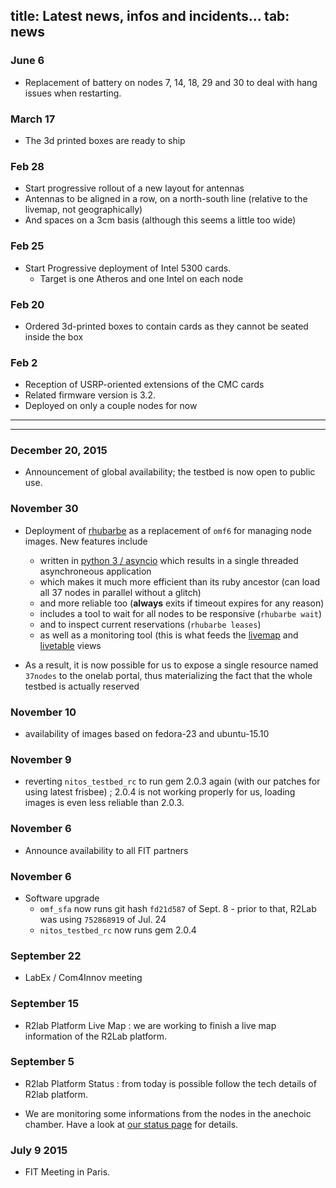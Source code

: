 title: Latest news, infos and incidents...
tab: news
---

### June 6

* Replacement of battery on nodes 7, 14, 18, 29 and 30 to deal with hang issues when restarting.

### March 17

* The 3d printed boxes are ready to ship

### Feb 28

* Start progressive rollout of a new layout for antennas
* Antennas to be aligned in a row, on a north-south line (relative to the livemap, not geographically)
* And spaces on a 3cm basis (although this seems a little too wide)

### Feb 25

* Start Progressive deployment of Intel 5300 cards.
  * Target is one Atheros and one Intel on each node

### Feb 20
* Ordered 3d-printed boxes to contain cards as they cannot be seated inside the box

### Feb 2

* Reception of USRP-oriented extensions of the CMC cards
* Related firmware version is 3.2.
* Deployed on only a couple nodes for now
---
---

### December 20, 2015

* Announcement of global availability; the testbed is now open to public use.

### November 30

* Deployment of [rhubarbe](https://github.com/parmentelat/rhubarbe) as a replacement of `omf6` for managing node images. New features include
  * written in [python 3 / asyncio](https://docs.python.org/3/library/asyncio.html) which results in a single threaded asynchroneous application
  * which makes it much more efficient than its ruby ancestor (can load all 37 nodes in parallel without a glitch)
  * and more reliable too (**always** exits if timeout expires for any reason)
  * includes a tool to wait for all nodes to be responsive (`rhubarbe wait`)
  * and to inspect current reservations (`rhubarbe leases`)
  * as well as a monitoring tool (this is what feeds the [livemap](status.md#livemap) and [livetable](status.md#livetable) views

* As a result, it is now possible for us to expose a single resource named `37nodes` to the onelab portal, thus materializing the fact that the whole testbed is actually reserved

### November 10

* availability of images based on fedora-23 and ubuntu-15.10

### November 9

* reverting `nitos_testbed_rc` to run gem 2.0.3 again (with our patches for
  using latest frisbee) ; 2.0.4 is not working properly for us, loading
  images is even less reliable than 2.0.3.

### November 6

* Announce availability to all FIT partners

### November 6

* Software upgrade
  * `omf_sfa`  now runs git hash `fd21d587` of Sept. 8 - prior to that, R2Lab was using
  `752868919` of Jul. 24
  * `nitos_testbed_rc` now runs gem 2.0.4

### September 22

* LabEx / Com4Innov meeting

### September 15
* R2lab Platform Live Map : we are working to finish a live map information of the R2Lab platform.

### September 5
* R2lab Platform Status : from today is possible follow the tech details of R2lab platform.

* We are monitoring some informations from the nodes in the anechoic chamber.
Have a look at [our status page](status.md#livemap) for details.

### July 9 2015
* FIT Meeting in Paris.
